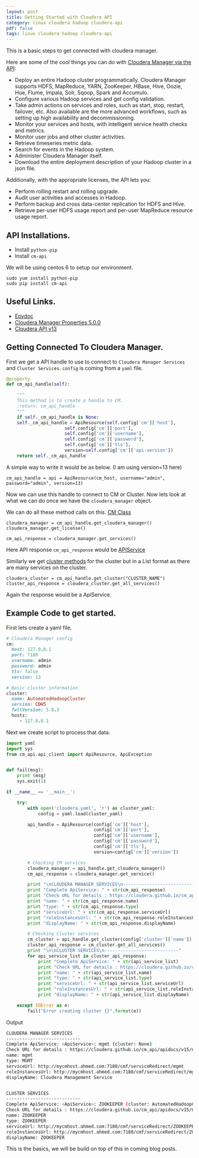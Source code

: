 ```yaml
---
layout: post
title: Getting Started with Cloudera API
category: linux cloudera hadoop cloudera-api
pdf: false
tags: linux cloudera hadoop cloudera-api
---
```


This is a basic steps to get connected with cloudera manager.

Here are some of the cool things you can do with [Cloudera Manager via the API](https://cloudera.github.io/cm_api/):

- Deploy an entire Hadoop cluster programmatically. Cloudera Manager supports HDFS, MapReduce, YARN, ZooKeeper, HBase, Hive, Oozie, Hue, Flume, Impala, Solr, Sqoop, Spark and Accumulo.
- Configure various Hadoop services and get config validation.
- Take admin actions on services and roles, such as start, stop, restart, failover, etc. Also available are the more advanced workflows, such as setting up high availability and decommissioning.
- Monitor your services and hosts, with intelligent service health checks and metrics.
- Monitor user jobs and other cluster activities.
- Retrieve timeseries metric data.
- Search for events in the Hadoop system.
- Administer Cloudera Manager itself.
- Download the entire deployment description of your Hadoop cluster in a json file.

Additionally, with the appropriate licenses, the API lets you:
 
- Perform rolling restart and rolling upgrade.
- Audit user activities and accesses in Hadoop.
- Perform backup and cross data-center replication for HDFS and Hive.
- Retrieve per-user HDFS usage report and per-user MapReduce resource usage report.


## API Installations.

- Install `python-pip`
- Install `cm-api`

We will be using centos 6 to setup our environment.

	sudo yum install python-pip
	sudo pip install cm-api

## Useful Links.

- [Epydoc](https://cloudera.github.io/cm_api/epydoc/5.10.0/index.html)
- [Cloudera Manager Properties 5.0.0](http://www.cloudera.com/documentation/manager/5-0-x/Cloudera-Manager-Configuration-Properties/cm5config_cdh500.html)
- [Cloudera API v13](https://cloudera.github.io/cm_api/apidocs/v13/index.html)


## Getting Connected To Cloudera Manager.

First we get a API handle to use to connect to `Cloudera Manager Services` and `Cluster Services`. `config` is coming from a `yaml` file.

``` python
@property
def cm_api_handle(self):

    """
	This method is to create a handle to CM.
    :return: cm_api_handle
    """
    if self._cm_api_handle is None:
	self._cm_api_handle = ApiResource(self.config['cm']['host'],
					  self.config['cm']['port'],
					  self.config['cm']['username'],
					  self.config['cm']['password'],
					  self.config['cm']['tls'],
					  version=self.config['cm']['api-version'])
    return self._cm_api_handle
```

A simple way to write it would be as below. (I am using version=13 here)


	cm_api_handle = api = ApiResource(cm_host, username="admin", password="admin", version=13)

Now we can use this handle to connect to CM or Cluster. Now lets look at what we can do once we have the `cloudera_manager` object.

We can do all these method calls on this. [CM Class](https://cloudera.github.io/cm_api/epydoc/5.10.0/cm_api.endpoints.cms.ClouderaManager-class.html)

	cloudera_manager = cm_api_handle.get_cloudera_manager()
	cloudera_manager.get_license()
	
	cm_api_response = cloudera_manager.get_services()
	
Here API response `cm_api_response` would be [APIService](https://cloudera.github.io/cm_api/apidocs/v15/ns0_apiService.html)

Similarly we get [cluster methods](https://cloudera.github.io/cm_api/epydoc/5.10.0/cm_api.endpoints.clusters.ApiCluster-class.html) for the cluster but in a List format as there are many services on the cluster.

	cloudera_cluster = cm_api_handle.get_cluster("CLUSTER_NAME")
	cluster_api_response = cloudera_cluster.get_all_services()

Again the response would be a ApiService.

## Example Code to get started.

First lets create a yaml file.
	
``` ruby
# Cloudera Manager config
cm:
  host: 127.0.0.1
  port: 7180
  username: admin
  password: admin
  tls: false
  version: 13

# Basic cluster information
cluster:
  name: AutomatedHadoopCluster
  version: CDH5
  fullVersion: 5.8.3
  hosts:
     - 127.0.0.1
```

Next we create script to process that data.

``` python
import yaml
import sys
from cm_api.api_client import ApiResource, ApiException


def fail(msg):
    print (msg)
    sys.exit(1)

if __name__ == '__main__':

    try:
        with open('cloudera.yaml', 'r') as cluster_yaml:
            config = yaml.load(cluster_yaml)

        api_handle = ApiResource(config['cm']['host'],
                                 config['cm']['port'],
                                 config['cm']['username'],
                                 config['cm']['password'],
                                 config['cm']['tls'],
                                 version=config['cm']['version'])

        # Checking CM services
        cloudera_manager = api_handle.get_cloudera_manager()
        cm_api_response = cloudera_manager.get_service()

        print "\nCLOUDERA MANAGER SERVICES\n----------------------------"
        print "Complete ApiService: " + str(cm_api_response)
        print "Check URL for details : https://cloudera.github.io/cm_api/apidocs/v15/ns0_apiService.html"
        print "name: " + str(cm_api_response.name)
        print "type: " + str(cm_api_response.type)
        print "serviceUrl: " + str(cm_api_response.serviceUrl)
        print "roleInstancesUrl: " + str(cm_api_response.roleInstancesUrl)
        print "displayName: " + str(cm_api_response.displayName)

        # Checking Cluster services
        cm_cluster = api_handle.get_cluster(config['cluster']['name'])
        cluster_api_response = cm_cluster.get_all_services()
        print "\n\nCLUSTER SERVICES\n----------------------------"
        for api_service_list in cluster_api_response:
            print "Complete ApiService: " + str(api_service_list)
            print "Check URL for details : https://cloudera.github.io/cm_api/apidocs/v15/ns0_apiService.html"
            print "name: " + str(api_service_list.name)
            print "type: " + str(api_service_list.type)
            print "serviceUrl: " + str(api_service_list.serviceUrl)
            print "roleInstancesUrl: " + str(api_service_list.roleInstancesUrl)
            print "displayName: " + str(api_service_list.displayName)

    except IOError as e:
        fail("Error creating cluster {}".format(e))
```

Output

``` sh
CLOUDERA MANAGER SERVICES
----------------------------
Complete ApiService: <ApiService>: mgmt (cluster: None)
Check URL for details : https://cloudera.github.io/cm_api/apidocs/v15/ns0_apiService.html
name: mgmt
type: MGMT
serviceUrl: http://mycmhost.ahmed.com:7180/cmf/serviceRedirect/mgmt
roleInstancesUrl: http://mycmhost.ahmed.com:7180/cmf/serviceRedirect/mgmt/instances
displayName: Cloudera Management Service


CLUSTER SERVICES
----------------------------
Complete ApiService: <ApiService>: ZOOKEEPER (cluster: AutomatedHadoopCluster)
Check URL for details : https://cloudera.github.io/cm_api/apidocs/v15/ns0_apiService.html
name: ZOOKEEPER
type: ZOOKEEPER
serviceUrl: http://mycmhost.ahmed.com:7180/cmf/serviceRedirect/ZOOKEEPER
roleInstancesUrl: http://mycmhost.ahmed.com:7180/cmf/serviceRedirect/ZOOKEEPER/instances
displayName: ZOOKEEPER
```

This is the basics, we will be build on top of this in coming blog posts.
